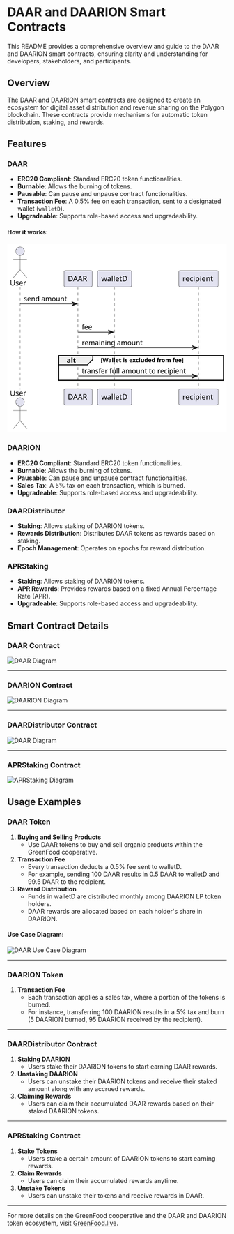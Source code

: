 # DAAR and DAARION Smart Contracts
This README provides a comprehensive overview and guide to the DAAR and DAARION smart contracts, ensuring clarity and understanding for developers, stakeholders, and participants.

## Overview

The DAAR and DAARION smart contracts are designed to create an ecosystem for digital asset distribution and revenue sharing on the Polygon blockchain. These contracts provide mechanisms for automatic token distribution, staking, and rewards.

## Features

### DAAR
- **ERC20 Compliant**: Standard ERC20 token functionalities.
- **Burnable**: Allows the burning of tokens.
- **Pausable**: Can pause and unpause contract functionalities.
- **Transaction Fee**: A 0.5% fee on each transaction, sent to a designated wallet (`walletD`).
- **Upgradeable**: Supports role-based access and upgradeability.
#### How it works:

![DAAR Diagram](https://raw.githubusercontent.com/connectplatform/daarion/main/diagrams/DAAR-concept.svg)

### DAARION
- **ERC20 Compliant**: Standard ERC20 token functionalities.
- **Burnable**: Allows the burning of tokens.
- **Pausable**: Can pause and unpause contract functionalities.
- **Sales Tax**: A 5% tax on each transaction, which is burned.
- **Upgradeable**: Supports role-based access and upgradeability.

### DAARDistributor
- **Staking**: Allows staking of DAARION tokens.
- **Rewards Distribution**: Distributes DAAR tokens as rewards based on staking.
- **Epoch Management**: Operates on epochs for reward distribution.

### APRStaking
- **Staking**: Allows staking of DAARION tokens.
- **APR Rewards**: Provides rewards based on a fixed Annual Percentage Rate (APR).
- **Upgradeable**: Supports role-based access and upgradeability.

## Smart Contract Details

### DAAR Contract

![DAAR Diagram](DAAR-flow.svg)

---

### DAARION Contract

![DAARION Diagram](https://www.plantuml.com/plantuml/svg/hLLHQzim47xthxYNWJDIiZxiPIobwTf17jQE9g6FvIfVgAWi1-cyXFtwIRBYkiPA4zP0iC3VVNVVzqdofMKqN9SAhcUp-_dTxOzAiq71cVjN1bQMJ5pURRLRPnk7bq9kKFE-1j3kbrasdS9SIvQev5zaMMcOJhDG2sSNRSKta7iGvLjKYlXy39M7ZR88UejlIGb4d14i8rDekJIexThrs4f-XYNkVDULxJVb2CiDEGcID8y1owhMFCfGCIn85wv6Mg2TK7L11QnDLGBZBWFtwqpMCdHe8rT6obA7IrVyFj_LwlxsSNPzVN-pM7GeFNGMM277vlaPB2goNkG4ph-ut-Y4uU3ibR9VvWrp5LHARXrzS8RwLlI7l39TlFNRopdIz9yEcjlWoXW60XYCNJoJU05KgjgY5WIe2tX2vTSXiTdG6x3rUYs5f2Znc6XFYDT3ZuxumsF-ZwXFZjiN-CXxXJx4K5gGC8IMNWCAUx-JIcNQKAJkn38yYd5j3JSwKFZRezrn2t8PUaFyHalSAPPu4JtBdV9mfWFy-nI-VkhrxDJLcmAPMh_xGD-fDMhVmCqJJGgAVPSBtoHH-uwoX-OAJEkAWFrTESeE2OcWBAKXahKImXWtpVQTp7LuDhiuxJKrS7-elTqeH7kAatCzIXkx5BswCR2fQPISk5SMnnx-hWJaN7_8L6jKzi1OqQiYTEju-KjgdbpLHiEoUY5j4nwM3fPpbRu2MnHmu1bK_EJwv6c6Y8WCORpVM5kQhFJ6FnEpXNTvWh0fZD_XuHngVP2XrdsEIz95NQf_)

---
### DAARDistributor Contract

![DAAR Diagram](https://www.plantuml.com/plantuml/svg/pLL1Rjim4Bpp5NjK0VS30Lp4S1p0G94KTlM0DRMEYLAaG2uTeAylI9EHAiIHt5voiysPqUpCMhptZ8v3g-5XjTezACzE7G9RjxQ67KeMADawg3sv_F7vrP0JeaF7IgeE3O-vW7xyan3B9MoDOeLQ_KPMri1oAP8MVFqsXiCTg0AcAXuk4cJx_BG0wgmyVIVpmgS5sAZmHOpvxqdspoUGUJpmZ4p9tPuODb4QBjeJ_ZpnfZTI3KpDT5Dt3J918e9EpFU8qKA4KwiO1a-CTkbCXY_c6NzHYIWwh_rLun6QaHMsDXY-wZYAtG4xDFv8xj7Pjeh2Yx7i0eeGQeQV6G_x82LvVmnQ003S4ajo2OwaTStDPBQCEaLobLlxFjM4tAGiINlg_J-YqfCIEpgJuqj8AEDc2p9DQgKsVdulmOoQwGFTX-DHIKKcUvqVo1gr33fcqf5fb7a1Hw_e6l-HnA3o0WUsQTv2crwMl165-9aN8FOqMe6jyJCpdzw2jKRLmYu7-U4Eo0ZDoEhI_O_SM-6lpgWq7ZJzLuFpiynyQEZ0Sx9S3qOO1FfafoUO7-aRWH9_ubNTlA7ZMVKFxsTnuv-jPDwH0tz2H_C4ohTUOV96-EkScd8bt9DfGgl_0000)

---
### APRStaking Contract

![APRStaking Diagram](https://www.plantuml.com/plantuml/svg/fLJHYjim47pNL-nZ3jmVAAHSclOWBxtYD1-mbTP5L9Q2jBf0lxwIfRYkGwf00mcEc5dDpWn-3eoUusXWzxK_ClxKziVUMVOeMQIlyt0AvElZwyMcPt5E52tr6IqlQ81XyK-8xHOELhD6etyXQsTXknNJ17ZtOSbx3_gAeysdtQxl8FyUNhzqS45ZYDE9oyGdiQ2jXyoN4SYw0GH6fabAnb4cP1LvfHj-o8Xqii7HHSlhkwga16IFDWpaNxmRDtbKjnZKmPMEXk5RXS8nIaaX3D48I9z_hD6JT5uLDL2rTC1wf7GqdfzQ_DDP8HEmOpJJqgegloLEqIOAZNeEaZw_aML19j0VzI-e3Qdx0tfw8y_569GvQq5MJRwVR6Ww7-tA-sBUCGw3bfeib_HQc-_Ho6YGosMUBkYBvjiW5obM80mfpMlTW5sfVMQlfFG5_X4DMbaqFPP8yS5FySwqLiTgc_uIz5y5Q9QW15Pgy1YZEB8tg4TIG3Dnwj31XiUzQtGgOtElvi7DVZJxkIfD4NYtgF8AdhVUPBFgYwdTorgrxnX8WREWeYzlHhIgb1QPn7FI5aSZVWC0)

## Usage Examples

### DAAR Token

1. **Buying and Selling Products**
   - Use DAAR tokens to buy and sell organic products within the GreenFood cooperative.
2. **Transaction Fee**
   - Every transaction deducts a 0.5% fee sent to walletD.
   - For example, sending 100 DAAR results in 0.5 DAAR to walletD and 99.5 DAAR to the recipient.
3. **Reward Distribution**
   - Funds in walletD are distributed monthly among DAARION LP token holders.
   - DAAR rewards are allocated based on each holder's share in DAARION.
#### Use Case Diagram:

![DAAR Use Case Diagram](https://www.plantuml.com/plantuml/svg/RPB1QiCm38RlVWgHUw19McWlerd3RcCZMzdPIqGnIvqXo-jXzDqN5sV3oYv6lxuFWMNl7MjYVnwKxdWaUBfOf5WVtLGgmewrFGq8MLFNBRoE7sW3WuEUZiRe4-bp1jyAuCyD2S0xx8AKlQ3jCz0EZeSo9IrsQBummcg2rsJGSXB30yx-UWdVz30WDr7OB8N6E2RpxdcaA6sNKltS_YFkKl5NG0YhYLAnIgr7Otb6HOhkFTaPbRUhNvKAQuUy7oyslmlxaerAgTihGUu_ev7cIkIro1kHjoBlH2vMib78HgdsQFlmZNu0)

---

### DAARION Token

1. **Transaction Fee**
   - Each transaction applies a sales tax, where a portion of the tokens is burned.
   - For instance, transferring 100 DAARION results in a 5% tax and burn (5 DAARION burned, 95 DAARION received by the recipient).

---

### DAARDistributor Contract

1. **Staking DAARION**
   - Users stake their DAARION tokens to start earning DAAR rewards.
2. **Unstaking DAARION**
   - Users can unstake their DAARION tokens and receive their staked amount along with any accrued rewards.
3. **Claiming Rewards**
   - Users can claim their accumulated DAAR rewards based on their staked DAARION tokens.

---

### APRStaking Contract

1. **Stake Tokens**
   - Users stake a certain amount of DAARION tokens to start earning rewards.
2. **Claim Rewards**
   - Users can claim their accumulated rewards anytime.
3. **Unstake Tokens**
   - Users can unstake their tokens and receive rewards in DAAR.


---

For more details on the GreenFood cooperative and the DAAR and DAARION token ecosystem, visit [GreenFood.live](https://greenfood.live).
